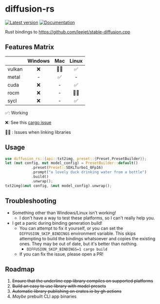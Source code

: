 # diffusion-rs
[![Latest version](https://img.shields.io/crates/v/diffusion-rs.svg)](https://crates.io/crates/diffusion-rs)
[![Documentation](https://docs.rs/diffusion-rs/badge.svg)](https://docs.rs/diffusion-rs)

Rust bindings to <https://github.com/leejet/stable-diffusion.cpp>

## Features Matrix
| | Windows | Mac | Linux |
| --- | :---: | :---: | :---: |
|vulkan| ❌ | ⛓️‍💥 | ✅️ |
|metal| - | ✅️ | - |
|cuda| ❌ | - | ✅️ |
|rocm| ❌ | - | ⛓️‍💥 |
|sycl| ❌ | - | ✅️ |

✅️: Working

❌: See this [cargo issue](https://github.com/rust-lang/cargo/issues/15137)

⛓️‍💥 : Issues when linking libraries

## Usage 
``` rust no_run
use diffusion_rs::{api::txt2img, preset::{Preset,PresetBuilder}};
let (mut config, mut model_config) = PresetBuilder::default()
            .preset(Preset::SDXLTurbo1_0Fp16)
            .prompt("a lovely duck drinking water from a bottle")
            .build()
            .unwrap();
txt2img(&mut config, &mut model_config).unwrap();
```

## Troubleshooting

* Something other than Windows/Linux isn't working!
    * I don't have a way to test these platforms, so I can't really help you.
* I get a panic during binding generation build!
    * You can attempt to fix it yourself, or you can set the `DIFFUSION_SKIP_BINDINGS` environment variable.
      This skips attempting to build the bindings whatsoever and copies the existing ones. They may be out of date,
      but it's better than nothing.
        * `DIFFUSION_SKIP_BINDINGS=1 cargo build`
    * If you can fix the issue, please open a PR!

## Roadmap
1. ~~Ensure that the underline cpp library compiles on supported platforms~~
2. ~~Build an easy to use library with model presets~~
3. ~~Automatic library publishing on crates.io by gh actions~~
4. _Maybe_ prebuilt CLI app binaries